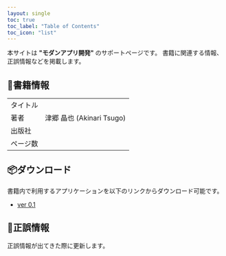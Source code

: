 ```yaml
---
layout: single
toc: true
toc_label: "Table of Contents"
toc_icon: "list"
---
```


本サイトは **"モダンアプリ開発"** のサポートページです。
書籍に関連する情報、正誤情報などを掲載します。

## 📖書籍情報

<table style="border: none;">
  <tr>
    <td>タイトル</td>
    <td></td>
  </tr>
  <tr>
    <td>著者</td>
    <td>津郷 晶也 (Akinari Tsugo)</td>
  </tr>
  <tr>
    <td>出版社</td>
    <td></td>
  </tr>
  <tr>
    <td>ページ数</td>
    <td></td>
  </tr>
</table>

## 📦ダウンロード

書籍内で利用するアプリケーションを以下のリンクからダウンロード可能です。

- [ver 0.1]()

## 📝正誤情報

正誤情報が出てきた際に更新します。

